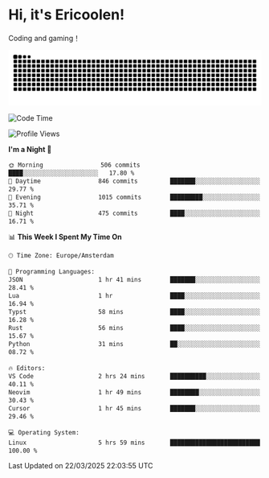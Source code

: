 # Hi, it's Ericoolen!
Coding and gaming！

<picture>
  <source media="(prefers-color-scheme: dark)" srcset="https://raw.githubusercontent.com/Eric-Song-Nop/Eric-Song-Nop/output/github-contribution-grid-snake-dark.svg">
  <source media="(prefers-color-scheme: light)" srcset="https://raw.githubusercontent.com/Eric-Song-Nop/Eric-Song-Nop/output/github-contribution-grid-snake.svg">
  <img alt="github contribution grid snake animation" src="https://raw.githubusercontent.com/Eric-Song-Nop/Eric-Song-Nop/output/github-contribution-grid-snake.svg">
</picture>

<!--START_SECTION:waka-->
![Code Time](http://img.shields.io/badge/Code%20Time-1%2C800%20hrs%2046%20mins-blue)

![Profile Views](http://img.shields.io/badge/Profile%20Views-0-blue)

**I'm a Night 🦉** 

```text
🌞 Morning                506 commits         ████░░░░░░░░░░░░░░░░░░░░░   17.80 % 
🌆 Daytime                846 commits         ███████░░░░░░░░░░░░░░░░░░   29.77 % 
🌃 Evening                1015 commits        █████████░░░░░░░░░░░░░░░░   35.71 % 
🌙 Night                  475 commits         ████░░░░░░░░░░░░░░░░░░░░░   16.71 % 
```


📊 **This Week I Spent My Time On** 

```text
🕑︎ Time Zone: Europe/Amsterdam

💬 Programming Languages: 
JSON                     1 hr 41 mins        ███████░░░░░░░░░░░░░░░░░░   28.41 % 
Lua                      1 hr                ████░░░░░░░░░░░░░░░░░░░░░   16.94 % 
Typst                    58 mins             ████░░░░░░░░░░░░░░░░░░░░░   16.28 % 
Rust                     56 mins             ████░░░░░░░░░░░░░░░░░░░░░   15.67 % 
Python                   31 mins             ██░░░░░░░░░░░░░░░░░░░░░░░   08.72 % 

🔥 Editors: 
VS Code                  2 hrs 24 mins       ██████████░░░░░░░░░░░░░░░   40.11 % 
Neovim                   1 hr 49 mins        ████████░░░░░░░░░░░░░░░░░   30.43 % 
Cursor                   1 hr 45 mins        ███████░░░░░░░░░░░░░░░░░░   29.46 % 

💻 Operating System: 
Linux                    5 hrs 59 mins       █████████████████████████   100.00 % 
```


 Last Updated on 22/03/2025 22:03:55 UTC
<!--END_SECTION:waka-->
